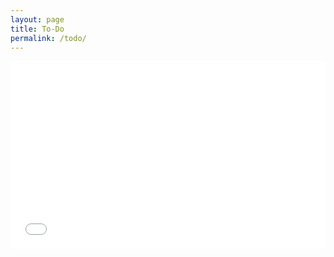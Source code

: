 ```yaml
---
layout: page
title: To-Do
permalink: /todo/
---
```


<iframe width="100%" height="300" src="//fiddle.jshell.net/NotMakey/L3mbdv6g/7/show/light/" allowpaymentrequest allowfullscreen="allowfullscreen" frameborder="0"></iframe>
